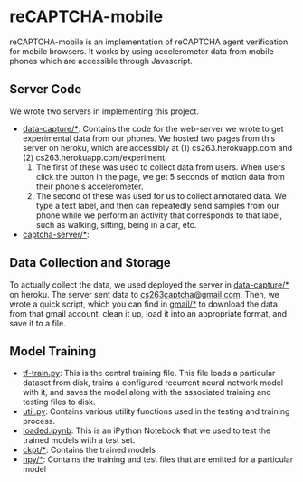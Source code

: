 # reCAPTCHA-mobile

reCAPTCHA-mobile is an implementation of reCAPTCHA agent verification for mobile browsers. It works by using accelerometer data from mobile phones which are accessible through Javascript.

## Server Code
We wrote two servers in implementing this project. 
- [data-capture/*](data-capture): Contains the code for the web-server we wrote to get experimental data from our phones. We hosted two pages from this server on heroku, which are accessibly at (1) cs263.herokuapp.com and (2) cs263.herokuapp.com/experiment. 
  1. The first of these was used to collect data from users. When users click the button in the page, we get 5 seconds of motion data from their phone's accelerometer.
  2. The second of these was used for us to collect annotated data. We type a text label, and then can repeatedly send samples from our phone while we perform an activity that corresponds to that label, such as walking, sitting, being in a car, etc.
- [captcha-server/*](captcha-server):

## Data Collection and Storage
To actually collect the data, we used deployed the server in [data-capture/*](data-capture) on heroku. The server sent data to cs263captcha@gmail.com. Then, we wrote a quick script, which you can find in [gmail/*](gmail) to download the data from that gmail account, clean it up, load it into an appropriate format, and save it to a file.

## Model Training 

- [tf-train.py](tf-train.py): This is the central training file. This file loads a particular dataset from disk, trains a configured recurrent neural network model with it, and saves the model along with the associated training and testing files to disk.
- [util.py](util.py): Contains various utility functions used in the testing and training process.
- [loaded.ipynb](loaded.ipynb): This is an iPython Notebook that we used to test the trained models with a test set.
- [ckpt/*](ckpt): Contains the trained models
- [npy/*](npy): Contains the training and test files that are emitted for a particular model
